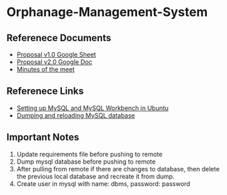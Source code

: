 # Orphanage-Management-System

## Referenece Documents ##
- [Proposal v1.0 Google Sheet](https://docs.google.com/document/d/1UBgLidxYHbMAREGaT6bw5DwEbr5z2TPmIazLHP02caU/edit?usp=sharing)
- [Proposal v2.0 Google Doc](https://docs.google.com/spreadsheets/d/18JVKwBmgeip-snMrx8ibywvMhi16xl9iDykSCJgKaUg/edit?usp=sharing)
- [Minutes of the meet](https://docs.google.com/document/d/1bbDwkVHarRbjCDs9FBHjfNeNKcQ3NCck20EXykDjUpI/edit?usp=sharing_eip&ts=6068abe1)

## Referenece Links ##
- [Setting up MySQL and MySQL Workbench in Ubuntu](https://www.youtube.com/watch?v=IWXQeXHDerg)
- [Dumping and reloading MySQL database](https://www.youtube.com/watch?v=BsKXzm6qbcM)

## Important Notes ##
1. Update requirements file before pushing to remote
2. Dump mysql database before pushing to remote
3. After pulling from remote if there are changes to database, then delete the previous local database and recreate it from dump.
4. Create user in mysql with name: dbms, password: password
